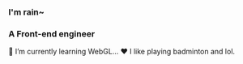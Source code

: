 ### I'm rain~
### A Front-end engineer

🌱 I’m currently learning WebGL...
❤️ I like playing badminton and lol.
